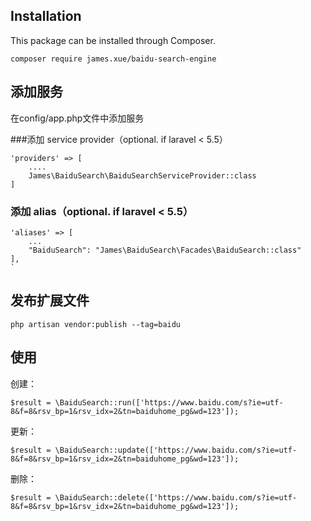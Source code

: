 ## Installation

This package can be installed through Composer.

```
composer require james.xue/baidu-search-engine
```

## 添加服务
在config/app.php文件中添加服务

###添加 service provider（optional. if laravel < 5.5）

~~~
'providers' => [
    ....
    James\BaiduSearch\BaiduSearchServiceProvider::class
]
~~~

### 添加 alias（optional. if laravel < 5.5）

```
'aliases' => [
    ...
    "BaiduSearch": "James\BaiduSearch\Facades\BaiduSearch::class"
],
`
```

## 发布扩展文件

~~~
php artisan vendor:publish --tag=baidu
~~~

## 使用

创建：
~~~
$result = \BaiduSearch::run(['https://www.baidu.com/s?ie=utf-8&f=8&rsv_bp=1&rsv_idx=2&tn=baiduhome_pg&wd=123']);
~~~

更新：
~~~
$result = \BaiduSearch::update(['https://www.baidu.com/s?ie=utf-8&f=8&rsv_bp=1&rsv_idx=2&tn=baiduhome_pg&wd=123']);
~~~

删除：
~~~
$result = \BaiduSearch::delete(['https://www.baidu.com/s?ie=utf-8&f=8&rsv_bp=1&rsv_idx=2&tn=baiduhome_pg&wd=123']);
~~~